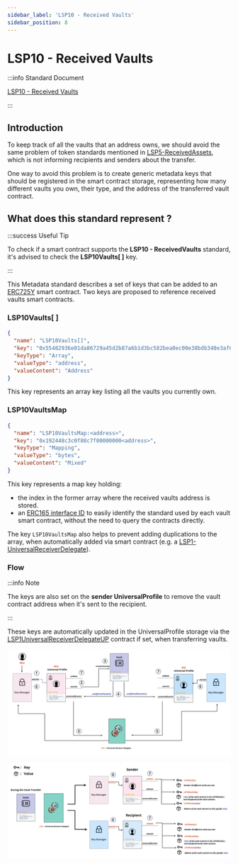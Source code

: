 ```yaml
---
sidebar_label: 'LSP10 - Received Vaults'
sidebar_position: 8
---
```


# LSP10 - Received Vaults

:::info Standard Document

[LSP10 - Received Vaults](https://github.com/lukso-network/LIPs/blob/main/LSPs/LSP-10-ReceivedVaults.md)

:::

## Introduction

To keep track of all the vaults that an address owns, we should avoid the same problem of token standards mentioned in [LSP5-ReceivedAssets](./06-lsp5-received-assets.md), which is not informing recipients and senders about the transfer.

One way to avoid this problem is to create generic metadata keys that should be registered in the smart contract storage, representing how many different vaults you own, their type, and the address of the transferred vault contract.

## What does this standard represent ?

:::success Useful Tip

To check if a smart contract supports the **LSP10 - ReceivedVaults** standard, it's advised to check the **LSP10Vaults[ ]** key.

:::

This Metadata standard describes a set of keys that can be added to an [ERC725Y](https://github.com/ethereum/EIPs/blob/master/EIPS/eip-725.md) smart contract.
Two keys are proposed to reference received vaults smart contracts.

### LSP10Vaults[ ]

```json
{
  "name": "LSP10Vaults[]",
  "key": "0x55482936e01da86729a45d2b87a6b1d3bc582bea0ec00e38bdb340e3af6f9f06",
  "keyType": "Array",
  "valueType": "address",
  "valueContent": "Address"
}
```

This key represents an array key listing all the vaults you currently own.

### LSP10VaultsMap

```json
{
  "name": "LSP10VaultsMap:<address>",
  "key": "0x192448c3c0f88c7f00000000<address>",
  "keyType": "Mapping",
  "valueType": "bytes",
  "valueContent": "Mixed"
}
```

This key represents a map key holding:

- the index in the former array where the received vaults address is stored.
- an [ERC165 interface ID](https://eips.ethereum.org/EIPS/eip-165) to easily identify the standard used by each vault smart contract, without the need to query the contracts directly.

The key `LSP10VaultsMap` also helps to prevent adding duplications to the array, when automatically added via smart contract (e.g. a [LSP1-UniversalReceiverDelegate](./02-lsp1-universal-receiver-delegate.md)).

### Flow

:::info Note

The keys are also set on the **sender UniversalProfile** to remove the vault contract address when it's sent to the recipient.

:::

These keys are automatically updated in the UniversalProfile storage via the [LSP1UniversalReceiverDelegateUP](../smart-contracts/lsp1-universal-receiver-delegate-up.md) contract if set, when transferring vaults.

![Vault transfer detailed flow](../../../static/img/detailed-vault-transfer.jpeg)

![LSP10 Received Vaults Flow](../../../static/img/lsp10-received-vaults.jpeg)